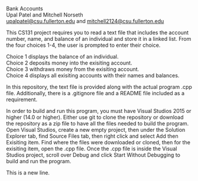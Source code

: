 Bank Accounts<br/>
Upal Patel and Mitchell Norseth<br/>
upalpatel@csu.fullerton.edu and mitchell2124@csu.fullerton.edu<br/>

This CS131 project requires you to read a text file that includes the 
account number, name, and balance of an individual and store it in a 
linked list. From the four choices 1-4, the user is prompted to enter 
their choice.

Choice 1 displays the balance of an individual.<br/>
Choice 2 deposits money into the exisiting account.<br/>
Choice 3 withdraws money from the exisiting account.<br/>
Choice 4 displays all exisiting accounts with their names and balances.

In this repository, the text file is provided along with the actual 
program .cpp file. Additionally, there is a .gitignore file and a README 
file included as a requirement.

In order to build and run this program, you must have Visual Studios 
2015 or higher (14.0 or higher). Either use git to clone the 
repository or download the repository as a zip file to have all the 
files needed to build the program. Open Visual Studios, create a new 
empty project, then under the Solution Explorer tab, find Source Files 
tab, then right click and select Add then Exisiting item. Find where the 
files were downloaded or cloned, then for the exisiting item, open the 
.cpp file. Once the .cpp file is inside the Visual Studios project, 
scroll over Debug and click Start Without Debugging to build and run the 
program.

This is a new line.

